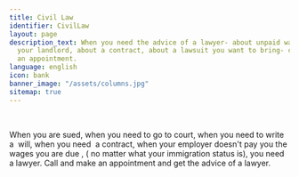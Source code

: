 ```yaml
---
title: Civil Law
identifier: CivilLaw
layout: page
description_text: When you need the advice of a lawyer- about unpaid wages, about
  your landlord, about a contract, about a lawsuit you want to bring- call and make
  an appointment.
language: english
icon: bank
banner_image: "/assets/columns.jpg"
sitemap: true
---
```


&nbsp;

When you are sued, when you need to go to court, when you need to write a &nbsp;will, when you need &nbsp;a contract, when your employer doesn't pay you the wages you are due , ( no matter what your immigration status is), you need a lawyer. Call and make an appointment and get the advice of a lawyer.